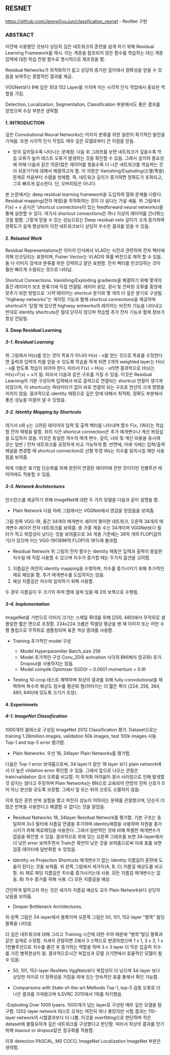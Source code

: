 ## RESNET

https://github.com/JeongGyuJun/classfication_resnet - ResNet 구현

### ABSTRACT
이전에 사용했던 것보다 상당히 깊은 네트워크의 훈련을 쉽게 하기 위해 Residual Learning Framework를 제시. 이는 계층을 참조되지 않은 함수를 학습하는 대신 계층 입력에 대한 학습 잔량 함수로 명시적으로 재조정을 함. 

Residual Networks가 최적화하기 쉽고 상당히 증가된 깊이에서 정확성을 얻을 수 있음을 보여주는 종합적인 결과를 제공.

VGGNet보다 8배 깊은 최대 152 Layer를 가지며 이는 시각적 인식 작업에서 중요한 역할을 가짐.

Detection, Localization, Segmentation, Classification 부분에서도 좋은 결과를 얻었으며 수상 부분은 생략함.

#### 1. INTRODUCTION
깊은 Convolutional Neural Networks는 이미지 분류를 위한 일련의 획기적인 발전을 가져옴. 또한 시각적 인식 작업도 매우 깊은 모델로부터 큰 이점을 얻음.

- 망이 깊어질수록 나타나는 문제점:
다음 위 그래프를 보면 네트워크가 깊을수록 학습 오류가 높아 테스트 오류가 발생하는 것을 확인할 수 있음. 그래서 깊이의 중요성에 의해 다음과 같은 의문(많은 레이어를 쌓을수록 더 나은 네트워크를 학습하는 것이 쉬운가?)에 대해서 해결하고자 함.
이 의문은 Vanishing/Exploding(소멸/폭발) 문제로 처음부터 수렴을 방해함. 즉, 네트워크 깊이가 증가하면 정확도가 포화되고, 그후 빠르게 감소한다. 단, 오버피팅은 아니다.

본 논문에서는 deep residual learning framework을 도입하여 열화 문제를 다룬다.
Residual mapping(잔차 매핑)을 최적화하는 것이 더 쉽다는 가설 세움. 위 그림에서 F(x) + x 공식은 'shortcut connections이 있는 feedforward neural networks)을 통해 실현할 수 있다. 여기서 shortcut connections은 하나 이상의 레이어를 건너뛰는 것을 말함. 
그렇게 얻을 수 있는 성능으로는 Deep residual nets 깊이가 크게 증가하여 정확도가 쉽게 향상되어 이전 네트워크보다 상당히 우수한 결과를 얻을 수 있음.

#### 2. Relaated Work
Residual Representations은 이미지 인식에서 VLAD는 사전과 관련하여 잔차 벡터에 의해 인코딩되는 표현이며, Fisher Vector는 VLAD의 확률 버전으로 제작 할 수 있음. 둘 다 이미지 검색과 분류를 위한 강력하고 얕은 표현함. 잔차 벡터를 인코딩하는 것이 훨씬 빠르게 수렴되는 것으로 나타남.

Shortcut Connections. Vanishing/Exploding gradients을 해결하기 위해 몇개의 중간 레이어가 보조 분류기에 직접 연결됨. 
레이어 응답, 경사 및 전파된 오류를 중앙에 맞추기 위한 방법으로 '시작'레이어는 shortcut 분기와 몇 개의 더 깊은 분기로 구성됨. "highway networks"는 게이팅 기능과 함께 shortcut connections을 제공하며 shortcut가 '닫힘'에 있으면 highway entworks의 레이어는 비잔차 기능을 나타내고 반대로 identity shortcuts은 절대 닫히지 않으며 학습할 추가 잔차 기능과 함께 정보가 항상 전달됨.

#### 3. Deep Residual Learning

##### 3-1. Residual Learning
위 그림에서 H(x)를 얻는 것이 목표가 아니라 H(x) - x를 얻는 것으로 목표를 수정한다면 출력과 입력의 차를 얻을 수 있도록 학습을 하게 되면 2개의 weighted layer는 H(x) - x를 얻도록 학습이 되어야 한다. 따라서 F(x) = H(x) - x라면 결과적으로 H(x)는 H(x)=F(x) + x가 됨. 
따라서 다음과 같은 구조를 가질 수 있음. 이것은 Residual Learning의 기본 구성이며 입력에서 바로 출력으로 연결되는 shortcut 연결이 생기게 되었으며, 이 shortcut는 파라미터가 없이 바로 연결외 되는 구조로 연산의 크게 영향을 끼치지 않음.
결과적으로 identity 매핑으로 깊은 망에 대해서 최적화, 정확도 부분에서 좋은 성능을 이끌어 낼 수 있었음.

##### 3-2. Identity Mapping by Shortcuts
여기서 x와 y는 고려된 레이어의 입력 및 출력 벡터를 나타내며 함수 F(x, {Wi})는 학습할 잔차 매핑을 말함. 위의 식은 shortcut connection은 추가 매개변수나 계산 복장섭을 도입하지 않음. 이것은 동일한 개수의 매개 변수, 깊이, 너비 및 계산 비용을 동시에 갖는 일반 / 잔차 네트워크를  공정하게 비교 가능하게 함.
반면에, 아래 식에는 입력/출력 채널을 변경할 때 shortcut connection로 선형 투영 Ws는 치수를 일치시킬 때만 사용됨을 보여줌.

위에 식들은 표기법 단순화를 위해 완전히 연결된 레이어에 관한 것이지만 컨볼루션 레이어에도 적용할 수 있음.

##### 3-3. Network Architectures
인스턴스를 제공하기 위해 ImageNet에 대한 두 가지 모델을 다음과 같이 설명을 함.

- Plain Network 
다음 아래 그림에서는 VGGNet에서 영감을 얻었음을 보여줌.


그림 왼쪽 VGG-19, 중간 34개의 매개변수 레이어 평이한 네트워크, 오른쪽 34개의 매개변수 레이어 잔차 네트워크를 보여줌. 
총 가중 계층 수는 34개이며 VGGNet보다 필터가 적고 복잡성이 낮다는 것을 보여줌으로 34 계층 기준에는 36억 개의 FLOP(곱하기)가 있으며 이는 VGG-19(1896억 FLOP)의 18%에 불과함.

- Residual Network
위 그림의 잔차 함수는 identity 매핑은 입력과 출력이 동일한 치수일 때 직접 사용할 수 있으며 치수가 증가할 때는 두가지 옵션을 고려함.

1. 지름길은 여전히 identity mapping을 수행하며, 치수를 증가시키기 위해 추가적인 제로 패딩을 함. 추가 매개변수를 도입하지는 않음.
2. 예상 지름길은 치수와 일치하기 위해 사용함.

두 경우 지름길이 두 크기의 피쳐 맵에 걸쳐 있을 때 2의 보폭으로 수행됨.

##### 3-4. Implementation
ImageNet을 기반으로 이미지 크기는 스케일 확대를 위해 [256, 480]에서 무작위로 샘플링한 짧은 면으로 조정함. 224x224 크롭은 픽셀당 평균을 밴 채 이미지 또는 어떤 수평 플립으로 무작위로 샘플링되며 표준 색상 증대를 사용함.

- Training
추가적인 model 구성
  
  - Model Hyperparamiter
  Batch_size 256
  - Model 추가적인 구성
  Conv_2D와 activation 사이의 BN(배치 정규화) 추가.
  Dropout을 사용하지는 않음.
  - Model compile
  Optimizer SGD(lr = 0.0001 momentum = 0.9) 
	
- Testing
10-crop 테스트 채택하며 최상의 결과를 위해 fully-convolutional을 채택하며 복수의 해상도 점수를 평균화 함(이미지는 더 짧은 쪽이 {224, 256, 384, 480, 640}에 있도록 크기가 조정).

#### 4. Experimnets

##### 4-1. ImageNet Classification
1000개의 클래스로 구성된 ImageNet 2012 Classification  평가.
Dataset으로는 training 1.28million images, validation 50k images, test 100k images 사용.
Top-1 and top-5 error 평가함.

- Plain Networks.
우선 18, 34layer Plain Networks를 평가함.


다음은 Top-1 error 보여줌으로써, 34 layer가 얕은 18 layer 보다 plain network에서 더 높은 vlidation error 확인할 수 있음. 그래서 앞으로 나오는 관찰은 train/validation 검사 오류를 비교함.
이 최적화 어려움이 경사 사라짐으로 인해 발생할 것 같지는 않다고 주장하며 Plain Networks는 BN으로 교육되어 전방의 전파 신호가 0이 아닌 분산을 갖도록 보장함. 그래서 앞 또는 뒤의 신호도 소멸하지 않음.

이후 많은 훈련 반복 실험을 했고 여전히 성능이 저하되는 문제를 관찰했으며, 단순히 더 많은 반복을 사용한다고 해결할 수 없다는 것을 알았음.

- Residual Networks
18, 34layer Residual Network를 평가함.
기본 구조는 동일하며 3x3 필터에 지름길 연결을 추가하며 identity매핑을 사용하며 차원을 증가시키기 위해 제로패딩을 사용한다. 그래서 일반적인 것에 비해 특별한 매개변수가 없음을 확인할 수 있음.
결과적으로 위에 있는 오른쪽 그래프를 보면 34-layer에서 더 낮은 error 보여주면서 Train은 확연히 낮은 것을 보여줌으로써 아래 표를 보면 검증 데이터에 일반화할 수 있었음.

- Identity vs Projection Shortcuts 
매개변수가 없는 identity 지름길이 훈련에 도움이 된다는 것을 보여줌.
위 왼쪽 그림에서 세가지(A, B, C) 지름길 예상도를 비교함.
A) 제로 패딩 지름길은 치수를 증가시키는데 사용. 모든 지름길 매개변수는 없음.
B) 치수 증가를 위해 사용. 
C) 모든 지름길을 예상. 

간단하게  말하고자 하는 것은 세가지 지름길 예상도 모두 Plain Network보다 상당히 낮음을 보여줌.

- Deeper Bottleneck Architectures.


위 왼쪽 그림은 34-layer에서 블록이며 오른쪽 그림은 50, 101, 152-layer "병목" 빌딩 블록을 나타냄.

더 깊은 네트워크에 대해 그리고 Training 시간에 대한 우려 때문에  "병목"빌딩 블록과 같은 설계로 수정함.
자세히 관찰하면 2에서 3 스택으로 변경하였으며 1 x 1, 3 x 3, 1 x 1컨볼루션으로 치수를 줄인 후 증가하는 역할을 하며 3 x 3 layer 더 작은 입출력 치수를 가진 병목현상이 됨.
결과적으로시간 복잡성과 모델 크기면에서 효율적인 모델이 될 수 있음.

- 50, 101, 152-layer ResNets
VggNets보다 복잡성이 더 낮으며 34-layer 보다 상당한 차이로 더 정확성을 가짐을 위에 있는 연속적인 표를 통해서 확인 가능함.

- Comparisons with State-of-the-art Methods
Top-1, top-5 검증 오류로 더 나은 결과를 가져왔으며 ILSVRC 2015에서 1위를 차지했음.

-Exploding Over 1000 lyaers.
1000개가 넘는 layer로 구성된 매우 깊은 모델을 탐구함.
1202-layer network  테스트 오차는 여전히 꾀나 좋았지만 시험 결과는 110-layer network의 시험결과보다 더 나쁨.  이것을  overfitting으로 판단하며 작은 dataset에 불필요하게 깊은 네트워크를 구성했다고 판단함.
따라서 최상의 결과를 얻기 위해 maxout or dropout같은 정규화를 적용함.

이후 detection PASCAL, MS COCO, ImageNet Localization ImageNet 부분은 생략함.






